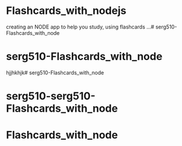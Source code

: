 # Flashcards_with_nodejs
creating an NODE app to help you study, using flashcards ...# serg510-Flashcards_with_node
# serg510-Flashcards_with_node
hjjhkhjk# serg510-Flashcards_with_node
# serg510-serg510-Flashcards_with_node
# Flashcards_with_node
